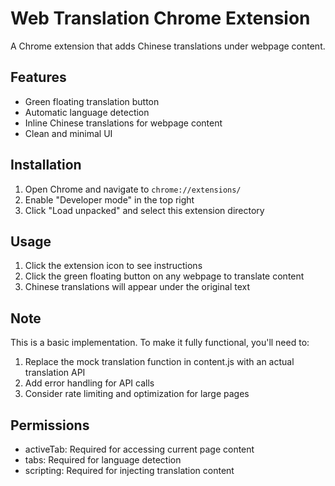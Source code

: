 # Web Translation Chrome Extension

A Chrome extension that adds Chinese translations under webpage content.

## Features

- Green floating translation button
- Automatic language detection
- Inline Chinese translations for webpage content
- Clean and minimal UI

## Installation

1. Open Chrome and navigate to `chrome://extensions/`
2. Enable "Developer mode" in the top right
3. Click "Load unpacked" and select this extension directory

## Usage

1. Click the extension icon to see instructions
2. Click the green floating button on any webpage to translate content
3. Chinese translations will appear under the original text

## Note

This is a basic implementation. To make it fully functional, you'll need to:
1. Replace the mock translation function in content.js with an actual translation API
2. Add error handling for API calls
3. Consider rate limiting and optimization for large pages

## Permissions

- activeTab: Required for accessing current page content
- tabs: Required for language detection
- scripting: Required for injecting translation content
